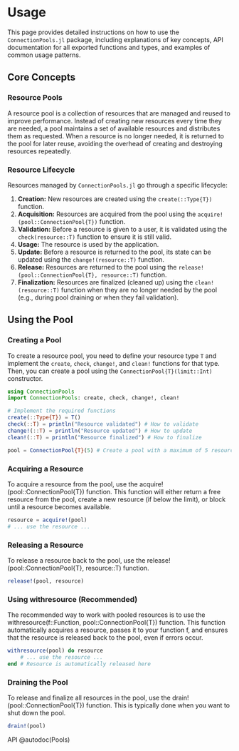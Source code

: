 # Usage

This page provides detailed instructions on how to use the `ConnectionPools.jl` package, including explanations of key concepts, API documentation for all exported functions and types, and examples of common usage patterns.

## Core Concepts

### Resource Pools

A resource pool is a collection of resources that are managed and reused to improve performance.  Instead of creating new resources every time they are needed, a pool maintains a set of available resources and distributes them as requested.  When a resource is no longer needed, it is returned to the pool for later reuse, avoiding the overhead of creating and destroying resources repeatedly.

### Resource Lifecycle

Resources managed by `ConnectionPools.jl` go through a specific lifecycle:

1.  **Creation:** New resources are created using the `create(::Type{T})` function.
2.  **Acquisition:** Resources are acquired from the pool using the `acquire!(pool::ConnectionPool{T})` function.
3.  **Validation:** Before a resource is given to a user, it is validated using the `check(resource::T)` function to ensure it is still valid.
4.  **Usage:** The resource is used by the application.
5.  **Update:** Before a resource is returned to the pool, its state can be updated using the `change!(resource::T)` function.
6.  **Release:** Resources are returned to the pool using the `release!(pool::ConnectionPool{T}, resource::T)` function.
7.  **Finalization:** Resources are finalized (cleaned up) using the `clean!(resource::T)` function when they are no longer needed by the pool (e.g., during pool draining or when they fail validation).

## Using the Pool

### Creating a Pool

To create a resource pool, you need to define your resource type `T` and implement the `create`, `check`, `change!`, and `clean!` functions for that type. Then, you can create a pool using the `ConnectionPool{T}(limit::Int)` constructor.

```julia
using ConnectionPools
import ConnectionPools: create, check, change!, clean!

# Implement the required functions
create(::Type{T}) = T()
check(::T) = println("Resource validated") # How to validate
change!(::T) = println("Resource updated") # How to update
clean!(::T) = println("Resource finalized") # How to finalize

pool = ConnectionPool{T}(5) # Create a pool with a maximum of 5 resources
```

### Acquiring a Resource

To acquire a resource from the pool, use the acquire!(pool::ConnectionPool{T}) function.  This function will either return a free resource from the pool, create a new resource (if below the limit), or block until a resource becomes available.

```julia
resource = acquire!(pool)
# ... use the resource ...
```

### Releasing a Resource

To release a resource back to the pool, use the release!(pool::ConnectionPool{T}, resource::T) function.

```julia
release!(pool, resource)
```

### Using withresource (Recommended)

The recommended way to work with pooled resources is to use the withresource(f::Function, pool::ConnectionPool{T}) function.  This function automatically acquires a resource, passes it to your function f, and ensures that the resource is released back to the pool, even if errors occur.

```julia
withresource(pool) do resource
    # ... use the resource ...
end # Resource is automatically released here
```

### Draining the Pool

To release and finalize all resources in the pool, use the drain!(pool::ConnectionPool{T}) function.  This is typically done when you want to shut down the pool.

```julia
drain!(pool)
```

API
@autodoc(Pools)
